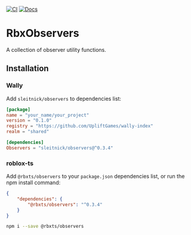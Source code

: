 [![CI](https://github.com/Sleitnick/RbxObservers/actions/workflows/ci.yaml/badge.svg)](https://github.com/Sleitnick/RbxObservers/actions/workflows/ci.yaml)
[![Docs](https://github.com/Sleitnick/RbxObservers/actions/workflows/docs.yaml/badge.svg)](https://github.com/Sleitnick/RbxObservers/actions/workflows/docs.yaml)

# RbxObservers

A collection of observer utility functions.

## Installation

### Wally

Add `sleitnick/observers` to dependencies list:
```toml
[package]
name = "your_name/your_project"
version = "0.1.0"
registry = "https://github.com/UpliftGames/wally-index"
realm = "shared"

[dependencies]
Observers = "sleitnick/observers@^0.3.4"
```

### roblox-ts

Add `@rbxts/observers` to your `package.json` dependencies list, or run the npm install command:

```json
{
	"dependencies": {
		"@rbxts/observers": "^0.3.4"
	}
}
```

```sh
npm i --save @rbxts/observers
```
